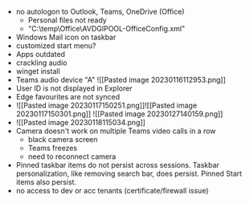 - no autologon to Outlook, Teams, OneDrive (Office)
	- Personal files not ready
	- "C:\temp\Office\AVDGIPOOL-OfficeConfig.xml"
- Windows Mail icon on taskbar
- customized start menu?
- Apps outdated
- crackling audio
- winget install 
- Teams audio device "A"
  ![[Pasted image 20230116112953.png]]
- User ID is not displayed in Explorer
- Edge favourites are not synced
- ![[Pasted image 20230117150251.png]]![[Pasted image 20230117150301.png]]
  ![[Pasted image 20230127140159.png]]
- ![[Pasted image 20230118115034.png]]
- Camera doesn't work on multiple Teams video calls in a row
	- black camera screen
	- Teams freezes
	- need to reconnect camera
- Pinned taskbar items do not persist across sessions. Taskbar personalization, like removing search bar, does persist. Pinned Start items also persist.
- no access to dev or acc tenants (certificate/firewall issue)